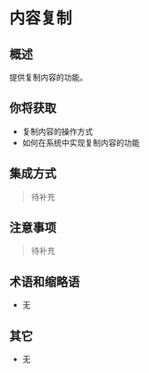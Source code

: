 # 内容复制

## 概述

提供复制内容的功能。

## 你将获取

- 复制内容的操作方式
- 如何在系统中实现复制内容的功能


## 集成方式

> 待补充

## 注意事项

> 待补充

## 术语和缩略语

- 无

## 其它

- 无
